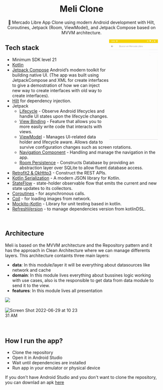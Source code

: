 <h1 align="center">Meli Clone</h1>

<p align="center">
🛒 Mercado Libre App Clone using modern Android development with Hilt, Coroutines, Jetpack (Room, ViewModel), and Jetpack Compose based on MVVM architecture.
</p>

<img src="/previews/preview.gif" align="right" width="32%"/>

## Tech stack
- Minimum SDK level 21
- [Kotlin](https://kotlinlang.org/) 
- [Jetpack Compose](https://developer.android.com/jetpack/compose) Android’s modern toolkit for building native UI. (The app was built using JetpackCompose and XML for create interfaces to give a demostration of how we can inject new way to create interfaces with old way to create interfaces).
- [Hilt](https://developer.android.com/training/dependency-injection/hilt-android) for dependency injection.
- Jetpack
  - [Lifecycle](https://developer.android.com/topic/libraries/architecture/lifecycle) - Observe Android lifecycles and handle UI states upon the lifecycle changes.
  - [View Binding](https://developer.android.com/topic/libraries/view-binding) - Feature that allows you to more easily write code that interacts with views. 
  - [ViewModel](https://developer.android.com/topic/libraries/architecture/viewmodel) - Manages UI-related data holder and lifecycle aware. Allows data to survive configuration changes such as screen rotations.
  - [Navigation Component](https://developer.android.com/guide/navigation/navigation-getting-started) - Handling and manage the navigation in the app.
  - [Room Persistence](https://developer.android.com/jetpack/androidx/releases/room) - Constructs Database by providing an abstraction layer over SQLite to allow fluent database access.
- [Retrofit2 & OkHttp3](https://github.com/square/retrofit) - Construct the REST APIs.
- [Kotlin Serialization](https://kotlinlang.org/docs/serialization.html) - A modern JSON library for Kotlin.
- [StateFlow](https://developer.android.com/kotlin/flow/stateflow-and-sharedflow) - state-holder observable flow that emits the current and new state updates to its collectors.
- [Coroutines](https://developer.android.com/kotlin/coroutines) - for asynchronous calls.
- [Coil](https://coil-kt.github.io/coil/) - for loading images from network. 
- [Mockito-Kotlin](https://github.com/mockito/mockito-kotlin#mockito-kotlin) - Library for unit testing based in kotlin.
- [RefreshVersion](https://github.com/jmfayard/refreshVersions) - to manage dependencies version from kotlinDSL.

<br />

## Architecture
Meli is based on the MVVM architecture and the Repository pattern and it has the approach in Clean Architecture where we can manage differents layers.
This architecture containts three main layers: 

- **data**: In this module/layer it will be everything about datasources like network and cache 
- **domain**: In this module lives everything about bussines logic working with use cases, also is the responsible to get data from data module to send it to the view.
- **features**: In this module lives all presentation

<div style="display: grid; grid-template-columns: 50% 50%;">
<img src="https://user-images.githubusercontent.com/24237865/77502018-f7d36000-6e9c-11ea-92b0-1097240c8689.png" />
<br />
<br />
<img alt="Screen Shot 2022-06-29 at 10 23 31 AM" src="https://user-images.githubusercontent.com/93212523/176474644-a2fb49ef-05cd-4a5a-8c6a-8e7199f6ded4.png">
</div>

<br />
<br />

## How I run the app?
 - Clone the repository
 - Open it in Android Studio
 - Wait until dependencies are installed
 - Run app in your emulator or physical device
 
If you don't have Android Studio and you don't want to clone the repository, you can downlad an apk [here](https://www.mediafire.com/file/hywdta71149p3py/MeliClone.apk/file) 

